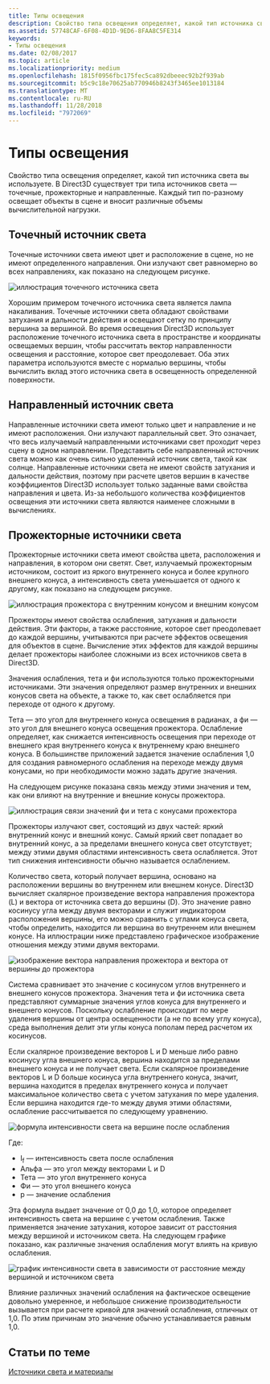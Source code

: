 ```yaml
---
title: Типы освещения
description: Свойство типа освещения определяет, какой тип источника света вы используете. В Direct3D существует три типа источников света — точечные, прожекторные и направленные.
ms.assetid: 57748CAF-6F08-4D1D-9ED6-8FAA8C5FE314
keywords:
- Типы освещения
ms.date: 02/08/2017
ms.topic: article
ms.localizationpriority: medium
ms.openlocfilehash: 1815f0956fbc175fec5ca892dbeeec92b2f939ab
ms.sourcegitcommit: b5c9c18e70625ab770946b8243f3465ee1013184
ms.translationtype: MT
ms.contentlocale: ru-RU
ms.lasthandoff: 11/28/2018
ms.locfileid: "7972069"
---
```

# <a name="light-types"></a>Типы освещения


Свойство типа освещения определяет, какой тип источника света вы используете. В Direct3D существует три типа источников света — точечные, прожекторные и направленные. Каждый тип по-разному освещает объекты в сцене и вносит различные объемы вычислительной нагрузки.

## <a name="span-idpointlightspanspan-idpointlightspanspan-idpointlightspanpoint-light"></a><span id="Point_Light"></span><span id="point_light"></span><span id="POINT_LIGHT"></span>Точечный источник света


Точечные источники света имеют цвет и расположение в сцене, но не имеют определенного направления. Они излучают свет равномерно во всех направлениях, как показано на следующем рисунке.

![иллюстрация точечного источника света](images/ptlight.png)

Хорошим примером точечного источника света является лампа накаливания. Точечные источники света обладают свойствами затухания и дальности действия и освещают сетку по принципу вершина за вершиной. Во время освещения Direct3D использует расположение точечного источника света в пространстве и координаты освещаемых вершин, чтобы рассчитать вектор направленности освещения и расстояние, которое свет преодолевает. Оба этих параметра используются вместе с нормалью вершины, чтобы вычислить вклад этого источника света в освещенность определенной поверхности.

## <a name="span-iddirectionallightspanspan-iddirectionallightspanspan-iddirectionallightspandirectional-light"></a><span id="Directional_Light"></span><span id="directional_light"></span><span id="DIRECTIONAL_LIGHT"></span>Направленный источник света


Направленные источники света имеют только цвет и направление и не имеют расположения. Они излучают параллельный свет. Это означает, что весь излучаемый направленными источниками свет проходит через сцену в одном направлении. Представить себе направленный источник света можно как очень сильно удаленный источник света, такой как солнце. Направленные источники света не имеют свойств затухания и дальности действия, поэтому при расчете цветов вершин в качестве коэффициентов Direct3D использует только заданные вами свойства направления и цвета. Из-за небольшого количества коэффициентов освещения эти источники света являются наименее сложными в вычислениях.

## <a name="span-idspotlightspanspan-idspotlightspanspan-idspotlightspanspotlight"></a><span id="SpotLight"></span><span id="spotlight"></span><span id="SPOTLIGHT"></span>Прожекторные источники света


Прожекторные источники света имеют свойства цвета, расположения и направления, в котором они светят. Свет, излучаемый прожекторным источником, состоит из яркого внутреннего конуса и более крупного внешнего конуса, а интенсивность света уменьшается от одного к другому, как показано на следующем рисунке.

![иллюстрация прожектора с внутренним конусом и внешним конусом](images/spotlt.png)

Прожекторы имеют свойства ослабления, затухания и дальности действия. Эти факторы, а также расстояние, которое свет преодолевает до каждой вершины, учитываются при расчете эффектов освещения для объектов в сцене. Вычисление этих эффектов для каждой вершины делает прожекторы наиболее сложными из всех источников света в Direct3D.

Значения ослабления, тета и фи используются только прожекторными источниками. Эти значения определяют размер внутренних и внешних конусов света на объекте, а также то, как свет ослабляется при переходе от одного к другому.

Тета — это угол для внутреннего конуса освещения в радианах, а фи — это угол для внешнего конуса освещения прожектора. Ослабление определяет, как снижается интенсивность освещения при переходе от внешнего края внутреннего конуса к внутреннему краю внешнего конуса. В большинстве приложений задается значение ослабления 1,0 для создания равномерного ослабления на переходе между двумя конусами, но при необходимости можно задать другие значения.

На следующем рисунке показана связь между этими значения и тем, как они влияют на внутренние и внешние конусы прожектора.

![иллюстрация связи значений фи и тета с конусами прожектора](images/spotlt2.png)

Прожекторы излучают свет, состоящий из двух частей: яркий внутренний конус и внешний конус. Самый яркий свет попадает во внутренний конус, а за пределами внешнего конуса свет отсутствует; между этими двумя областями интенсивность света ослабляется. Этот тип снижения интенсивности обычно называется ослаблением.

Количество света, который получает вершина, основано на расположении вершины во внутреннем или внешнем конусе. Direct3D вычисляет скалярное произведение вектора направления прожектора (L) и вектора от источника света до вершины (D). Это значение равно косинусу угла между двумя векторами и служит индикатором расположения вершины, его можно сравнить с углами конуса света, чтобы определить, находится ли вершина во внутреннем или внешнем конусе. На иллюстрации ниже представлено графическое изображение отношения между этими двумя векторами.

![изображение вектора направления прожектора и вектора от вершины до прожектора](images/spotalg1.png)

Система сравнивает это значение с косинусом углов внутреннего и внешнего конусов прожектора. Значения тета и фи источника света представляют суммарные значения углов конуса для внутреннего и внешнего конусов. Поскольку ослабление происходит по мере удаления вершины от центра освещенности (а не по всему углу конуса), среда выполнения делит эти углы конуса пополам перед расчетом их косинусов.

Если скалярное произведение векторов L и D меньше либо равно косинусу угла внешнего конуса, вершина находится за пределами внешнего конуса и не получает света. Если скалярное произведение векторов L и D больше косинуса угла внутреннего конуса, значит, вершина находится в пределах внутреннего конуса и получает максимальное количество света с учетом затухания по мере удаления. Если вершина находится где-то между двумя этими областями, ослабление рассчитывается по следующему уравнению.

![формула интенсивности света на вершине после ослабления](images/falloff.png)

Где:

-   I<sub>f</sub> — интенсивность света после ослабления
-   Альфа — это угол между векторами L и D
-   Тета — это угол внутреннего конуса
-   Фи — это угол внешнего конуса
-   p — значение ослабления

Эта формула выдает значение от 0,0 до 1,0, которое определяет интенсивность света на вершине с учетом ослабления. Также применяется значение затухания, которое зависит от расстояния между вершиной и источником света. На следующем графике показано, как различные значения ослабления могут влиять на кривую ослабления.

![график интенсивности света в зависимости от расстояние между вершиной и источником света](images/fallgraf.png)

Влияние различных значений ослабления на фактическое освещение довольно умеренное, и небольшое снижение производительности вызывается при расчете кривой для значений ослабления, отличных от 1,0. По этим причинам это значение обычно устанавливается равным 1,0.

## <a name="span-idrelated-topicsspanrelated-topics"></a><span id="related-topics"></span>Статьи по теме


[Источники света и материалы](lights-and-materials.md)

 

 




